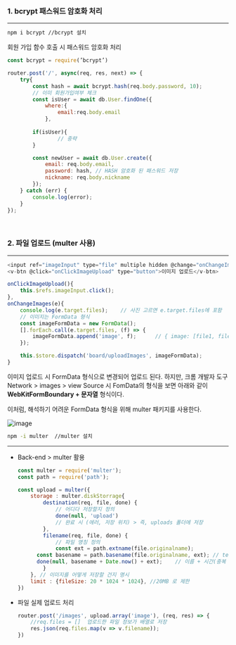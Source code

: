 ### 1. bcrypt 패스워드 암호화 처리
---
```bash
npm i bcrypt //bcrypt 설치
```

회원 가입 함수 호출 시 패스워드 암호화 처리

```jsx
const bcrypt = require(’bcrypt’)

router.post('/', async(req, res, next) => {
	try{
		const hash = await bcrypt.hash(req.body.password, 10);
		// 이미 회원가입여부 체크
		const isUser = await db.User.findOne({
			where:{
				email:req.body.email
			},
			
		if(isUser){
				// 중략
		}

		const newUser = await db.User.create({
			email: req.body.email,
			password: hash, // HASH 암호화 된 패스워드 저장
			nickname: req.body.nickname
		});
	} catch (err) {
		console.log(error);
	}
});
```
<br>

### 2. 파일 업로드 (multer 사용)
---

```javascript
<input ref="imageInput" type="file" multiple hidden @change="onChangeImages">
<v-btn @click="onClickImageUpload" type="button">이미지 업로드</v-btn>

onClickImageUpload(){
    this.$refs.imageInput.click();
},
onChangeImages(e){
    console.log(e.target.files);    // 사진 고르면 e.target.files에 포함
    // 이미지는 FormData 형식
    const imageFormData = new FormData();
    [].forEach.call(e.target.files, (f) => {
        imageFormData.append('image', f);      // { image: [file1, file2] }
    });

    this.$store.dispatch('board/uploadImages', imageFormData);
}
```

이미지 업로드 시 FormData 형식으로 변경되어 업로드 된다. 하지만, 크롬 개발자 도구 Network > images > view Source 시 FomData의 형식을 보면 아래와 같이 **WebKitFormBoundary + 문자열** 형식이다. 

이처럼, 해석하기 어려운 FormData 형식을 위해 multer 패키지를 사용한다.

![image](https://user-images.githubusercontent.com/57103993/180215594-2ce403ad-06a3-4cc0-9ab9-50f8a4330cec.png)

```bash
npm -i multer  //multer 설치
```

---

- Back-end > multer 활용
    
    ```node.js
    const multer = require('multer');
    const path = require('path');
    
    const upload = multer({
    	storage : multer.diskStorrage{
    		destination(req, file, done) {
    			// 어디다 저장할지 정의
    			done(null, 'upload')
    			// 완료 시 (에러, 저장 위치) > 즉, uploads 폴더에 저장
    		},
    		filename(req, file, done) {
    			// 파일 명칭 정의
    			const ext = path.extname(file.originalname);
          const basename = path.basename(file.originalname, ext); // test.png, basename :test, ext = png
          done(null, basename + Date.now() + ext);    // 이름 + 시간(중복 방지를 위한) + 확장자
    		}
    	}, // 이미지를 어떻게 저장할 건지 명시
    	limit : {fileSize: 20 * 1024 * 1024}, //20MB 로 제한
    })
    ```
    

- 파일 실제 업로드 처리
    
    ```node.js
    router.post('/images', upload.array('image'), (req, res) => {
    	//req.files = []  업로드한 파일 정보가 배열로 저장
    	res.json(req.files.map(v => v.filename));
    })
    ```
<br>
